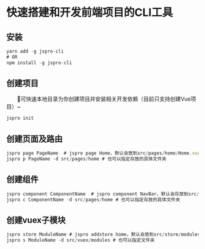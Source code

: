 # 快速搭建和开发前端项目的CLI工具

## 安装
```js
yarn add -g jspro-cli
# OR
npm install -g jspro-cli
```

## 创建项目
&emsp;&emsp;:tada:可快速本地目录为你创建项目并安装相关开发依赖（目前只支持创建Vue项目）~

```js
jspro init
```

## 创建页面及路由

```js
jspro page PageName  # jspro page Home，默认会放到src/pages/home/Home.vue中，并且会创建src/page/home/router.js 
jspro p PageName -d src/pages/home # 也可以指定存放的具体文件夹 
```

## 创建组件

```js
jspro component ComponentName  # jspro component NavBar，默认会存放到src/components文件夹中 
jspro c ComponentName -d src/pages/home # 也可以指定存放的具体文件夹 
```

## 创建vuex子模块

```js
jspro store ModuleName # jspro addstore home，默认会放到src/store/modules/home/index.js和types.js 
jspro s ModuleName -d src/vuex/modules # 也可以指定文件夹 
```

